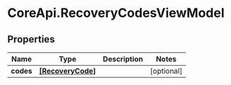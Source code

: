 # CoreApi.RecoveryCodesViewModel

## Properties
Name | Type | Description | Notes
------------ | ------------- | ------------- | -------------
**codes** | [**[RecoveryCode]**](RecoveryCode.md) |  | [optional] 


